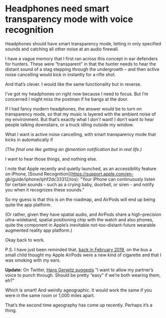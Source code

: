 # Headphones need smart transparency mode with voice recognition

Headphones should have smart transparency mode, letting in only specified
sounds and catching all other noise at an audio firewall.

I have a vague memory that I first ran across this concept in ear defenders
for hunters. These were “transparent” in that the hunter needs to hear the
distant sound of a stag stepping through the undergrowth – and then active
noise cancelling would kick in instantly for a rifle shot.

And that’s clever. I would like the same functionality but in reverse.

I’ve got my headphones on right now because I need to focus. But I’m concerned
I might miss the postman if he bangs at the door.

If I had fancy modern headphones, the answer would be to turn on transparency
mode, so that my music is layered with the ambient noise of my environment.
But that’s exactly what I _don’t_ want! I don’t want to hear people talking
downstairs, or a truck idling outside my window.

What I want is active noise cancelling, with smart transparency mode that
kicks in automatically if

_(The final one like getting an @mention notification but in real life.)_

I want to hear those things, and nothing else.

I note that Apple recently and quietly launched, as an accessibility feature
on iPhone, [Sound Recognition](https://support.apple.com/en-
gb/guide/iphone/iphf2dc33312/ios): "Your iPhone can continuously listen for
certain sounds - such as a crying baby, doorbell, or siren - and notify you
when it recognizes these sounds."

So my guess is that this is on the roadmap, and AirPods will end up being
quite the app platform.

(Or rather, given they have spatial audio, and AirPods share a high-precision
ultra-wideband, spatial positioning chip with the watch and also phones, quite
the component in Apple’s inevitable not-too-distant-future wearable augmented
reality app platform.)

Okay back to work.

P.S. I have just been reminded that, [back in February
2019](https://twitter.com/genmon/status/1098910520151863297), on the bus a
small child thought my Apple AirPods were a new kind of cigarette and that I
was smoking with my ears.

**Update:** On Twitter, [Hans Gerwitz
suggests](https://twitter.com/gerwitz/status/1347560687434870784) "I want to
allow my partner’s voice to punch through. Should be pretty “easy” if we’re
both wearing them, eh?"

Which is smart! And weirdly ageographic. It would work the same if you were in
the same room or 1,000 miles apart.

That’s the second time ageography has come up recently. Perhaps it’s a thing.
